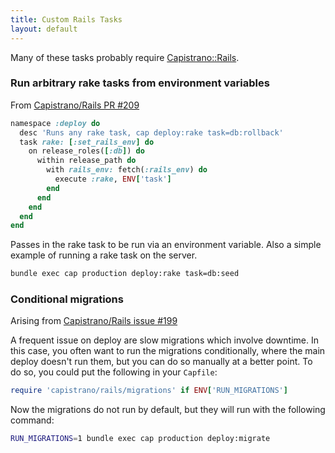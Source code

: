 ```yaml
---
title: Custom Rails Tasks
layout: default
---
```


Many of these tasks probably require [Capistrano::Rails](https://github.com/capistrano/rails).

### Run arbitrary rake tasks from environment variables

From [Capistrano/Rails PR #209](https://github.com/capistrano/rails/pull/209)

```ruby
namespace :deploy do
  desc 'Runs any rake task, cap deploy:rake task=db:rollback'
  task rake: [:set_rails_env] do
    on release_roles([:db]) do
      within release_path do
        with rails_env: fetch(:rails_env) do
          execute :rake, ENV['task']
        end
      end
    end
  end
end
```

Passes in the rake task to be run via an environment variable. Also a simple example of running a rake task on the server.

```bash
bundle exec cap production deploy:rake task=db:seed
```


### Conditional migrations

Arising from [Capistrano/Rails issue #199](https://github.com/capistrano/rails/issues/199)

A frequent issue on deploy are slow migrations which involve downtime. In this case, you often want to run the migrations conditionally, where the main deploy doesn't run them, but you can do so manually at a better point. To do so, you could put the following in your `Capfile`:

```ruby
require 'capistrano/rails/migrations' if ENV['RUN_MIGRATIONS']
```

Now the migrations do not run by default, but they will run with the following command:

```bash
RUN_MIGRATIONS=1 bundle exec cap production deploy:migrate
```
